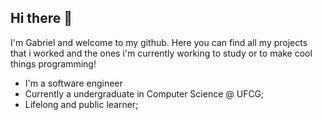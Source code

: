 ## Hi there 👋

I'm Gabriel and welcome to my github.
Here you can find all my projects that i worked and the ones i'm currently working to study or to make cool things programming!
- I'm a software engineer
- Currently a undergraduate in Computer Science @ UFCG;
- Lifelong and public learner;
